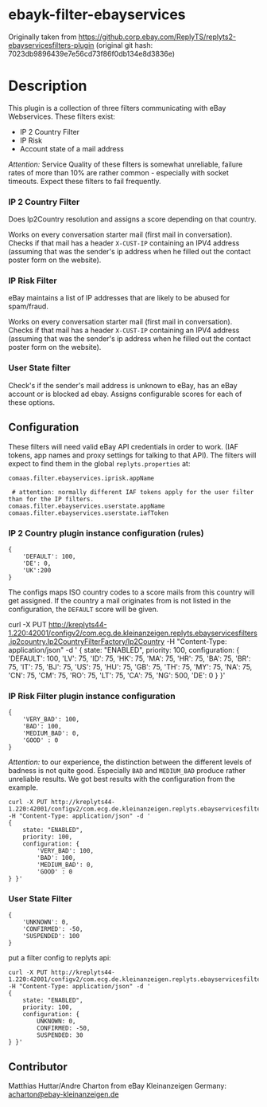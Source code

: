 # ebayk-filter-ebayservices

Originally taken from https://github.corp.ebay.com/ReplyTS/replyts2-ebayservicesfilters-plugin
(original git hash: 7023db9896439e7e56cd73f86f0db134e8d3836e)

# Description

This plugin is a collection of three filters communicating with eBay Webservices. These filters exist:

* IP 2 Country Filter
* IP Risk
* Account state of a mail address

*Attention:* Service Quality of these filters is somewhat unreliable, failure rates of more than 10% are rather common - especially with socket timeouts. Expect these filters to fail frequently.


### IP 2 Country Filter
Does Ip2Country resolution and assigns a score depending on that country.

Works on every conversation starter mail (first mail in conversation). Checks if that mail has a header `X-CUST-IP` containing an IPV4 address (assuming that was the sender's
ip address when he filled out the contact poster form on the website).


### IP Risk Filter
eBay maintains a list of IP addresses that are likely to be abused for spam/fraud.

Works on every conversation starter mail (first mail in conversation). Checks if that mail has a header `X-CUST-IP` containing an IPV4 address (assuming that was the sender's
ip address when he filled out the contact poster form on the website).

### User State filter
Check's if the sender's mail address is unknown to eBay, has an eBay account or is blocked ad ebay. Assigns configurable scores for each of these options.

## Configuration

These filters will need valid eBay API credentials in order to work. (IAF tokens, app names and proxy settings for talking to that API). The filters will expect to find them in the global `replyts.properties` at:

```
comaas.filter.ebayservices.iprisk.appName

 # attention: normally different IAF tokens apply for the user filter than for the IP filters.
comaas.filter.ebayservices.userstate.appName
comaas.filter.ebayservices.userstate.iafToken
```



### IP 2 Country plugin instance configuration (rules)
```
{
    'DEFAULT': 100,
    'DE': 0,
    'UK':200
}
```
The configs maps ISO country codes to a score mails from this country will get assigned. If the country a mail originates
from is not listed in the configuration, the `DEFAULT` score will be given.

curl -X PUT http://kreplyts44-1.220:42001/configv2/com.ecg.de.kleinanzeigen.replyts.ebayservicesfilters.ip2country.Ip2CountryFilterFactory/Ip2Country -H "Content-Type: application/json" -d '
{
    state: "ENABLED",
    priority: 100,
    configuration: {
        'DEFAULT': 100,
        'LV': 75,
        'ID': 75,
        'HK': 75,
        'MA': 75,
        'HR': 75,
        'BA': 75,
        'BR': 75,
        'IT': 75,
        'BJ': 75,
        'US': 75,
        'HU': 75,
        'GB': 75,
        'TH': 75,
        'MY': 75,
        'NA': 75,
        'CN': 75,
        'CM': 75,
        'RO': 75,
        'LT': 75,
        'CA': 75,
        'NG': 500,
        'DE': 0
} }'

### IP Risk Filter plugin instance configuration
```
{
    'VERY_BAD': 100,
    'BAD': 100,
    'MEDIUM_BAD': 0,
    'GOOD' : 0
}
```
*Attention:* to our experience, the distinction between the different levels of badness is not quite good.
Especially `BAD` and `MEDIUM_BAD` produce rather unreliable results. We got best results with the configuration from the example.

```
curl -X PUT http://kreplyts44-1.220:42001/configv2/com.ecg.de.kleinanzeigen.replyts.ebayservicesfilters.iprisk.IpRiskFilterFactory/IpRisk -H "Content-Type: application/json" -d '
{
    state: "ENABLED",
    priority: 100,
    configuration: {
        'VERY_BAD': 100,
        'BAD': 100,
        'MEDIUM_BAD': 0,
        'GOOD' : 0
} }'
```

### User State Filter
```
{
    'UNKNOWN': 0,
    'CONFIRMED': -50,
    'SUSPENDED': 100
}
```
put a filter config to replyts api:

```
curl -X PUT http://kreplyts44-1.220:42001/configv2/com.ecg.de.kleinanzeigen.replyts.ebayservicesfilters.userstate.UserStateFilterFactory/UserStateFilter -H "Content-Type: application/json" -d '
{
    state: "ENABLED",
    priority: 100,
    configuration: {
        UNKNOWN: 0,
        CONFIRMED: -50,
        SUSPENDED: 30
} }'
```


## Contributor
Matthias Huttar/Andre Charton from eBay Kleinanzeigen Germany: acharton@ebay-kleinanzeigen.de
